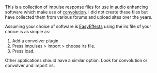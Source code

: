 This is a collection of impulse response files for use in audio enhancing software which make use of [convolution](https://theproaudiofiles.com/impulse-responses-and-convolution/). I did not create these files but have collected them from various forums and upload sites over the years. 

Assuming your choice of software is [EasyEffects](https://github.com/wwmm/easyeffects) using the irs file of your choice is as simple as:
1. Add a convolver plugin. 
2. Press impulses > import > choose irs file.
3. Press load. 

Other applications should have a similar option. Look for convolution or convolver and import irs. 
